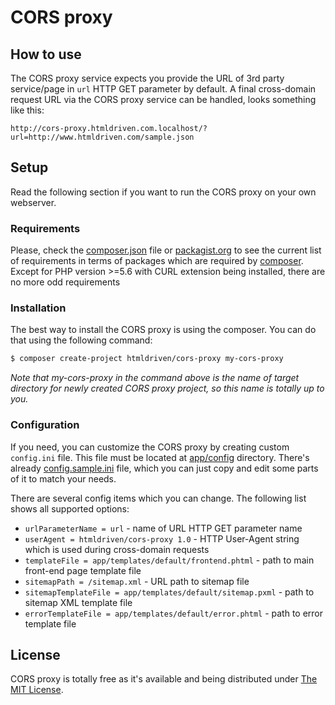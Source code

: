 # CORS proxy

## How to use

The CORS proxy service expects you provide the URL of 3rd party service/page in `url` HTTP GET parameter by default.
A final cross-domain request URL via the CORS proxy service can be handled, looks something like this:

```
http://cors-proxy.htmldriven.com.localhost/?url=http://www.htmldriven.com/sample.json
````

## Setup

Read the following section if you want to run the CORS proxy on your own webserver.

### Requirements

Please, check the [composer.json](../../composer.json) file or [packagist.org](https://packagist.org/packages/htmldriven/cors-proxy) to see the current list of requirements in terms of packages which are required by [composer](https://getcomposer.org/).
Except for PHP version >=5.6 with CURL extension being installed, there are no more odd requirements

### Installation

The best way to install the CORS proxy is using the composer. You can do that using the following command:

```sh
$ composer create-project htmldriven/cors-proxy my-cors-proxy
```

*Note that my-cors-proxy in the command above is the name of target directory for newly created CORS proxy project, so this name is totally up to you.*

### Configuration

If you need, you can customize the CORS proxy by creating custom `config.ini` file. This file must be located at [app/config](../../app/config) directory.
There's already [config.sample.ini](../../app/config/config.sample.ini) file, which you can just copy and edit some parts of it to match your needs.

There are several config items which you can change. The following list shows all supported options:

- `urlParameterName = url` - name of URL HTTP GET parameter name
- `userAgent = htmldriven/cors-proxy 1.0` - HTTP User-Agent string which is used during cross-domain requests
- `templateFile = app/templates/default/frontend.phtml` - path to main front-end page template file
- `sitemapPath = /sitemap.xml` - URL path to sitemap file
- `sitemapTemplateFile = app/templates/default/sitemap.pxml` - path to sitemap XML template file
- `errorTemplateFile = app/templates/default/error.phtml` - path to error template file

## License

CORS proxy is totally free as it's available and being distributed under [The MIT License](../../LICENSE).
